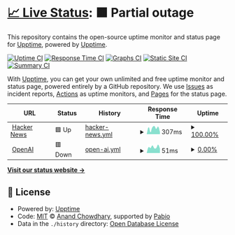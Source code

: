 # [📈 Live Status](https://status.mp.cloudns.ch): <!--live status--> **🟧 Partial outage**

This repository contains the open-source uptime monitor and status page for [Upptime](https://upptime.js.org), powered by [Upptime](https://github.com/upptime/upptime).

[![Uptime CI](https://github.com/somehow22/upptime/workflows/Uptime%20CI/badge.svg)](https://github.com/somehow22/upptime/actions?query=workflow%3A%22Uptime+CI%22)
[![Response Time CI](https://github.com/somehow22/upptime/workflows/Response%20Time%20CI/badge.svg)](https://github.com/somehow22/upptime/actions?query=workflow%3A%22Response+Time+CI%22)
[![Graphs CI](https://github.com/somehow22/upptime/workflows/Graphs%20CI/badge.svg)](https://github.com/somehow22/upptime/actions?query=workflow%3A%22Graphs+CI%22)
[![Static Site CI](https://github.com/somehow22/upptime/workflows/Static%20Site%20CI/badge.svg)](https://github.com/somehow22/upptime/actions?query=workflow%3A%22Static+Site+CI%22)
[![Summary CI](https://github.com/somehow22/upptime/workflows/Summary%20CI/badge.svg)](https://github.com/somehow22/upptime/actions?query=workflow%3A%22Summary+CI%22)

With [Upptime](https://upptime.js.org), you can get your own unlimited and free uptime monitor and status page, powered entirely by a GitHub repository. We use [Issues](https://github.com/upptime/upptime/issues) as incident reports, [Actions](https://github.com/somehow22/upptime/actions) as uptime monitors, and [Pages](https://status.mp.cloudns.ch) for the status page.

<!--start: status pages-->
<!-- This summary is generated by Upptime (https://github.com/upptime/upptime) -->
<!-- Do not edit this manually, your changes will be overwritten -->
<!-- prettier-ignore -->
| URL | Status | History | Response Time | Uptime |
| --- | ------ | ------- | ------------- | ------ |
| <img alt="" src="https://icons.duckduckgo.com/ip3/news.ycombinator.com.ico" height="13"> [Hacker News](https://news.ycombinator.com) | 🟩 Up | [hacker-news.yml](https://github.com/somehow22/upptime/commits/HEAD/history/hacker-news.yml) | <details><summary><img alt="Response time graph" src="./graphs/hacker-news/response-time-week.png" height="20"> 307ms</summary><br><a href="https://status.nxapi.us.kg/history/hacker-news"><img alt="Response time 298" src="https://img.shields.io/endpoint?url=https%3A%2F%2Fraw.githubusercontent.com%2Fsomehow22%2Fupptime%2FHEAD%2Fapi%2Fhacker-news%2Fresponse-time.json"></a><br><a href="https://status.nxapi.us.kg/history/hacker-news"><img alt="24-hour response time 357" src="https://img.shields.io/endpoint?url=https%3A%2F%2Fraw.githubusercontent.com%2Fsomehow22%2Fupptime%2FHEAD%2Fapi%2Fhacker-news%2Fresponse-time-day.json"></a><br><a href="https://status.nxapi.us.kg/history/hacker-news"><img alt="7-day response time 307" src="https://img.shields.io/endpoint?url=https%3A%2F%2Fraw.githubusercontent.com%2Fsomehow22%2Fupptime%2FHEAD%2Fapi%2Fhacker-news%2Fresponse-time-week.json"></a><br><a href="https://status.nxapi.us.kg/history/hacker-news"><img alt="30-day response time 312" src="https://img.shields.io/endpoint?url=https%3A%2F%2Fraw.githubusercontent.com%2Fsomehow22%2Fupptime%2FHEAD%2Fapi%2Fhacker-news%2Fresponse-time-month.json"></a><br><a href="https://status.nxapi.us.kg/history/hacker-news"><img alt="1-year response time 298" src="https://img.shields.io/endpoint?url=https%3A%2F%2Fraw.githubusercontent.com%2Fsomehow22%2Fupptime%2FHEAD%2Fapi%2Fhacker-news%2Fresponse-time-year.json"></a></details> | <details><summary><a href="https://status.nxapi.us.kg/history/hacker-news">100.00%</a></summary><a href="https://status.nxapi.us.kg/history/hacker-news"><img alt="All-time uptime 100.00%" src="https://img.shields.io/endpoint?url=https%3A%2F%2Fraw.githubusercontent.com%2Fsomehow22%2Fupptime%2FHEAD%2Fapi%2Fhacker-news%2Fuptime.json"></a><br><a href="https://status.nxapi.us.kg/history/hacker-news"><img alt="24-hour uptime 100.00%" src="https://img.shields.io/endpoint?url=https%3A%2F%2Fraw.githubusercontent.com%2Fsomehow22%2Fupptime%2FHEAD%2Fapi%2Fhacker-news%2Fuptime-day.json"></a><br><a href="https://status.nxapi.us.kg/history/hacker-news"><img alt="7-day uptime 100.00%" src="https://img.shields.io/endpoint?url=https%3A%2F%2Fraw.githubusercontent.com%2Fsomehow22%2Fupptime%2FHEAD%2Fapi%2Fhacker-news%2Fuptime-week.json"></a><br><a href="https://status.nxapi.us.kg/history/hacker-news"><img alt="30-day uptime 99.85%" src="https://img.shields.io/endpoint?url=https%3A%2F%2Fraw.githubusercontent.com%2Fsomehow22%2Fupptime%2FHEAD%2Fapi%2Fhacker-news%2Fuptime-month.json"></a><br><a href="https://status.nxapi.us.kg/history/hacker-news"><img alt="1-year uptime 99.99%" src="https://img.shields.io/endpoint?url=https%3A%2F%2Fraw.githubusercontent.com%2Fsomehow22%2Fupptime%2FHEAD%2Fapi%2Fhacker-news%2Fuptime-year.json"></a></details>
| <img alt="" src="https://icons.duckduckgo.com/ip3/api.openai.com.ico" height="13"> [OpenAI](https://api.openai.com) | 🟥 Down | [open-ai.yml](https://github.com/somehow22/upptime/commits/HEAD/history/open-ai.yml) | <details><summary><img alt="Response time graph" src="./graphs/open-ai/response-time-week.png" height="20"> 51ms</summary><br><a href="https://status.nxapi.us.kg/history/open-ai"><img alt="Response time 49" src="https://img.shields.io/endpoint?url=https%3A%2F%2Fraw.githubusercontent.com%2Fsomehow22%2Fupptime%2FHEAD%2Fapi%2Fopen-ai%2Fresponse-time.json"></a><br><a href="https://status.nxapi.us.kg/history/open-ai"><img alt="24-hour response time 46" src="https://img.shields.io/endpoint?url=https%3A%2F%2Fraw.githubusercontent.com%2Fsomehow22%2Fupptime%2FHEAD%2Fapi%2Fopen-ai%2Fresponse-time-day.json"></a><br><a href="https://status.nxapi.us.kg/history/open-ai"><img alt="7-day response time 51" src="https://img.shields.io/endpoint?url=https%3A%2F%2Fraw.githubusercontent.com%2Fsomehow22%2Fupptime%2FHEAD%2Fapi%2Fopen-ai%2Fresponse-time-week.json"></a><br><a href="https://status.nxapi.us.kg/history/open-ai"><img alt="30-day response time 50" src="https://img.shields.io/endpoint?url=https%3A%2F%2Fraw.githubusercontent.com%2Fsomehow22%2Fupptime%2FHEAD%2Fapi%2Fopen-ai%2Fresponse-time-month.json"></a><br><a href="https://status.nxapi.us.kg/history/open-ai"><img alt="1-year response time 49" src="https://img.shields.io/endpoint?url=https%3A%2F%2Fraw.githubusercontent.com%2Fsomehow22%2Fupptime%2FHEAD%2Fapi%2Fopen-ai%2Fresponse-time-year.json"></a></details> | <details><summary><a href="https://status.nxapi.us.kg/history/open-ai">0.00%</a></summary><a href="https://status.nxapi.us.kg/history/open-ai"><img alt="All-time uptime 0.00%" src="https://img.shields.io/endpoint?url=https%3A%2F%2Fraw.githubusercontent.com%2Fsomehow22%2Fupptime%2FHEAD%2Fapi%2Fopen-ai%2Fuptime.json"></a><br><a href="https://status.nxapi.us.kg/history/open-ai"><img alt="24-hour uptime 0.00%" src="https://img.shields.io/endpoint?url=https%3A%2F%2Fraw.githubusercontent.com%2Fsomehow22%2Fupptime%2FHEAD%2Fapi%2Fopen-ai%2Fuptime-day.json"></a><br><a href="https://status.nxapi.us.kg/history/open-ai"><img alt="7-day uptime 0.00%" src="https://img.shields.io/endpoint?url=https%3A%2F%2Fraw.githubusercontent.com%2Fsomehow22%2Fupptime%2FHEAD%2Fapi%2Fopen-ai%2Fuptime-week.json"></a><br><a href="https://status.nxapi.us.kg/history/open-ai"><img alt="30-day uptime 1.38%" src="https://img.shields.io/endpoint?url=https%3A%2F%2Fraw.githubusercontent.com%2Fsomehow22%2Fupptime%2FHEAD%2Fapi%2Fopen-ai%2Fuptime-month.json"></a><br><a href="https://status.nxapi.us.kg/history/open-ai"><img alt="1-year uptime 0.00%" src="https://img.shields.io/endpoint?url=https%3A%2F%2Fraw.githubusercontent.com%2Fsomehow22%2Fupptime%2FHEAD%2Fapi%2Fopen-ai%2Fuptime-year.json"></a></details>

<!--end: status pages-->

[**Visit our status website →**](https://status.mp.cloudns.ch)

## 📄 License

- Powered by: [Upptime](https://github.com/upptime/upptime)
- Code: [MIT](./LICENSE) © [Anand Chowdhary](https://anandchowdhary.com), supported by [Pabio](https://pabio.com)
- Data in the `./history` directory: [Open Database License](https://opendatacommons.org/licenses/odbl/1-0/)

